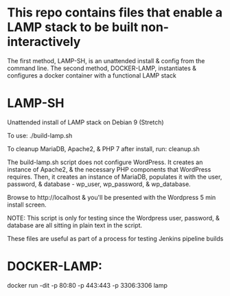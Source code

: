 # This repo contains files that enable a LAMP stack to be built non-interactively

The first method, LAMP-SH, is an unattended install & config from the command line.
The second method, DOCKER-LAMP, instantiates & configures a docker container with a functional LAMP stack

# LAMP-SH
Unattended install of LAMP stack on Debian 9 (Stretch)

To use: ./build-lamp.sh

To cleanup MariaDB, Apache2, & PHP 7 after install, run: cleanup.sh

The build-lamp.sh script does not configure WordPress. It creates an instance of Apache2, 
& the necessary PHP components that WordPress requires.  Then, it creates an instance of MariaDB, 
populates it with the user, password, & database - wp_user, wp_password, & wp_database.

Browse to http://localhost & you'll be presented with the Wordpress 5 min install screen.

NOTE: This script is only for testing since the Wordpress user, password, & database are all
sitting in plain text in the script.  

These files are useful as part of a process for testing Jenkins pipeline builds

# DOCKER-LAMP:
docker run -dit -p 80:80 -p 443:443 -p 3306:3306 lamp

